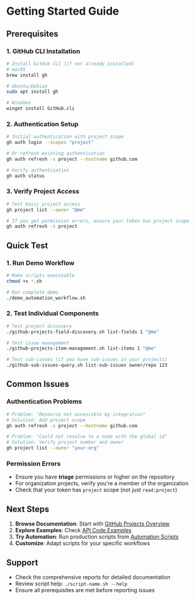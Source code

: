 # Getting Started Guide

## Prerequisites

### 1. GitHub CLI Installation
```bash
# Install GitHub CLI (if not already installed)
# macOS
brew install gh

# Ubuntu/Debian
sudo apt install gh

# Windows
winget install GitHub.cli
```

### 2. Authentication Setup
```bash
# Initial authentication with project scope
gh auth login --scopes "project"

# Or refresh existing authentication
gh auth refresh -s project --hostname github.com

# Verify authentication
gh auth status
```

### 3. Verify Project Access
```bash
# Test basic project access
gh project list --owner "@me"

# If you get permission errors, ensure your token has project scope
gh auth refresh -s project
```

## Quick Test

### 1. Run Demo Workflow
```bash
# Make scripts executable
chmod +x *.sh

# Run complete demo
./demo_automation_workflow.sh
```

### 2. Test Individual Components
```bash
# Test project discovery
./github-projects-field-discovery.sh list-fields 1 "@me"

# Test issue management
./github-projects-item-management.sh list-items 1 "@me"

# Test sub-issues (if you have sub-issues in your projects)
./github-sub-issues-query.sh list-sub-issues owner/repo 123
```

## Common Issues

### Authentication Problems
```bash
# Problem: "Resource not accessible by integration"
# Solution: Add project scope
gh auth refresh -s project --hostname github.com

# Problem: "Could not resolve to a node with the global id"
# Solution: Verify project number and owner
gh project list --owner "your-org"
```

### Permission Errors
- Ensure you have **triage** permissions or higher on the repository
- For organization projects, verify you're a member of the organization
- Check that your token has `project` scope (not just `read:project`)

## Next Steps

1. **Browse Documentation**: Start with [GitHub Projects Overview](github-projects-overview.md)
2. **Explore Examples**: Check [API Code Examples](github-cli-api-code-snippets-samples-examples/)
3. **Try Automation**: Run production scripts from [Automation Scripts](github-projects-automation-scripts.md)
4. **Customize**: Adapt scripts for your specific workflows

## Support

- Check the comprehensive reports for detailed documentation
- Review script help: `./script-name.sh --help`
- Ensure all prerequisites are met before reporting issues